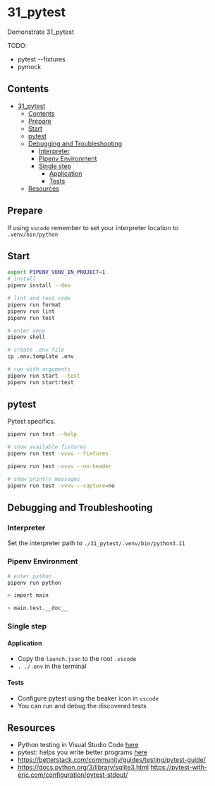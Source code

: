 # 31_pytest

Demonstrate 31_pytest

TODO:

- pytest --fixtures
- pymock

## Contents

- [31_pytest](#31_pytest)
  - [Contents](#contents)
  - [Prepare](#prepare)
  - [Start](#start)
  - [pytest](#pytest)
  - [Debugging and Troubleshooting](#debugging-and-troubleshooting)
    - [Interpreter](#interpreter)
    - [Pipenv Environment](#pipenv-environment)
    - [Single step](#single-step)
      - [Application](#application)
      - [Tests](#tests)
  - [Resources](#resources)

## Prepare

If using `vscode` remember to set your interpreter location to `.venv/bin/python`

## Start

```sh
export PIPENV_VENV_IN_PROJECT=1
# install
pipenv install --dev

# lint and test code
pipenv run format
pipenv run lint
pipenv run test

# enter venv
pipenv shell

# create .env file
cp .env.template .env

# run with arguments
pipenv run start --test
pipenv run start:test
```

## pytest

Pytest specifics.

```sh
pipenv run test --help

# show available fixtures
pipenv run test -vvvv --fixtures

pipenv run test -vvvv --no-header

# show print() messages
pipenv run test -vvvv --capture=no
```

## Debugging and Troubleshooting

### Interpreter

Set the interpreter path to `./31_pytest/.venv/bin/python3.11`

### Pipenv Environment

```sh
# enter python
pipenv run python

> import main

> main.test.__doc__
```

### Single step

#### Application

- Copy the `launch.json` to the root `.vscode`
- `. ./.env` in the terminal

#### Tests

- Configure pytest using the beaker icon in `vscode`
- You can run and debug the discovered tests

## Resources

- Python testing in Visual Studio Code [here](https://code.visualstudio.com/docs/python/testing#_example-test-walkthroughs)
- pytest: helps you write better programs [here](https://docs.pytest.org/en/stable/)
- https://betterstack.com/community/guides/testing/pytest-guide/
- https://docs.python.org/3/library/sqlite3.html
  https://pytest-with-eric.com/configuration/pytest-stdout/
